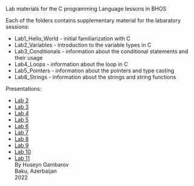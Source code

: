 Lab materials for the C programming Language lessons in BHOS  

Each of the folders contains supplementary material for the labaratory sessions:  
* Lab1_Hello_World - initial familiarization with C
* Lab2_Variables - introduction to the variable types in C
* Lab3_Conditionals - information about the conditional statements and their usage
* Lab4_Loops - information about the loop in C
* Lab5_Pointers - information about the pointers and type casting
* Lab8_Strings - information about the strings and string functions  

Presentations:
* [Lab 2](https://docs.google.com/presentation/d/1kjNFSwHXdv8RUNejuMxrf_I13FcDpkWO9uyU4aTOyvE/edit?usp=sharing)
* [Lab 3](https://docs.google.com/presentation/d/1Q_m0dVVL9kSSUZ4bkrs0n5nLDscXYJYh0lwCxAUP5Wo/edit?usp=sharing)
* [Lab 4](https://docs.google.com/presentation/d/1CuFeb1et3CnCKhexL884939sA4ugKnLAfXQHpT6QF1o/edit?usp=sharing)
* [Lab 5](https://docs.google.com/presentation/d/16rOrfSuZ8Es2kAfCiexTek466ukGxou8_Hg9mfa98FQ/edit?usp=sharing)
* [Lab 6](https://docs.google.com/presentation/d/1CGkbtuypB89ihu4gEJXiNiOWk-K1rAL_WzAc-nzYWbU/edit?usp=sharing)
* [Lab 7](https://docs.google.com/presentation/d/1ywGP4HU5kFFIcX2VxKCAVDWS-H0ZjlzXuwedcAAx6WU/edit?usp=sharing)
* [Lab 8](https://docs.google.com/presentation/d/12jpjo3h5nXsCGpLHXI_K64LhFe6CZMiDVlt3nHElsSE/edit?usp=sharing)  
* [Lab 9](https://docs.google.com/presentation/d/13Bi30a64H4w-9-jSdQLZ5LQEy3yjy-cejFCO1gG490I/edit?usp=sharing)  
* [Lab 10](https://docs.google.com/presentation/d/1PvR0eJjXf-tVXptleKjdlSdsXw8ZtkPexMin3LwcHSc/edit?usp=sharing)  
* [Lab 11](https://docs.google.com/presentation/d/1-rH6Cg750EO3KAzuAqC0bh1p_vwDX4JVsMivZ7QA5Yo/edit?usp=sharing)  
By Huseyn Gambarov  
Baku, Azerbaijan  
2022
 
